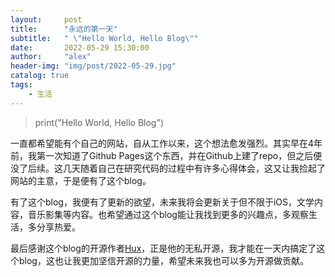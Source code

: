 ```yaml
---
layout:     post
title:      "永远的第一天"
subtitle:   " \"Hello World, Hello Blog\""
date:       2022-05-29 15:30:00
author:     "alex"
header-img: "img/post/2022-05-29.jpg"
catalog: true
tags:
    - 生活
---
```

> print("Hello World, Hello Blog")

一直都希望能有个自己的网站，自从工作以来，这个想法愈发强烈。其实早在4年前，我第一次知道了Github Pages这个东西，并在Github上建了repo，但之后便没了后续。这几天随着自己在研究代码的过程中有许多心得体会，这又让我捡起了网站的主意，于是便有了这个blog。

有了这个blog，我便有了更新的欲望，未来我将会更新关于但不限于iOS，文学内容，音乐影集等内容。也希望通过这个blog能让我找到更多的兴趣点，多观察生活，多分享热爱。

最后感谢这个blog的开源作者[Hux](https://github.com/Huxpro)，正是他的无私开源，我才能在一天内搞定了这个blog，这也让我更加坚信开源的力量，希望未来我也可以多为开源做贡献。

